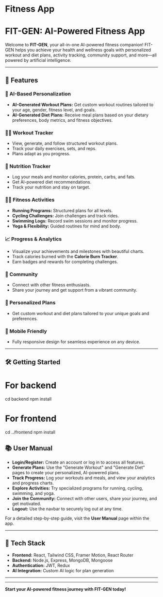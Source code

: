 # Fitness App
# FIT-GEN: AI-Powered Fitness App

Welcome to **FIT-GEN**, your all-in-one AI-powered fitness companion! FIT-GEN helps you achieve your health and wellness goals with personalized workout and diet plans, activity tracking, community support, and more—all powered by artificial intelligence.

---

## 🚀 Features

### 🧠 AI-Based Personalization
- **AI-Generated Workout Plans:** Get custom workout routines tailored to your age, gender, fitness level, and goals.
- **AI-Generated Diet Plans:** Receive meal plans based on your dietary preferences, body metrics, and fitness objectives.

### 🏋️‍♂️ Workout Tracker
- View, generate, and follow structured workout plans.
- Track your daily exercises, sets, and reps.
- Plans adapt as you progress.

### 🥗 Nutrition Tracker
- Log your meals and monitor calories, protein, carbs, and fats.
- Get AI-powered diet recommendations.
- Track your nutrition and stay on target.

### 🏃‍♂️ Fitness Activities
- **Running Programs:** Structured plans for all levels.
- **Cycling Challenges:** Join challenges and track rides.
- **Swimming Logs:** Record swim sessions and monitor progress.
- **Yoga & Flexibility:** Guided routines for mind and body.

### 📈 Progress & Analytics
- Visualize your achievements and milestones with beautiful charts.
- Track calories burned with the **Calorie Burn Tracker**.
- Earn badges and rewards for completing challenges.

### 👥 Community
- Connect with other fitness enthusiasts.
- Share your journey and get support from a vibrant community.

### 📝 Personalized Plans
- Get custom workout and diet plans tailored to your unique goals and preferences.

### 📱 Mobile Friendly
- Fully responsive design for seamless experience on any device.

---

## 🛠️ Getting Started
# For backend
cd backend
npm install

# For frontend
cd ../frontend
npm install

## 📚 User Manual

- **Login/Register:** Create an account or log in to access all features.
- **Generate Plans:** Use the "Generate Workout" and "Generate Diet" pages to create your personalized, AI-powered plans.
- **Track Progress:** Log your workouts and meals, and view your analytics and progress charts.
- **Explore Activities:** Try specialized programs for running, cycling, swimming, and yoga.
- **Join the Community:** Connect with other users, share your journey, and get motivated.
- **Logout:** Use the navbar to securely log out at any time.

For a detailed step-by-step guide, visit the **User Manual** page within the app.

---

## 🤖 Tech Stack

- **Frontend:** React, Tailwind CSS, Framer Motion, React Router
- **Backend:** Node.js, Express, MongoDB, Mongoose
- **Authentication:** JWT, Redux
- **AI Integration:** Custom AI logic for plan generation

---



---

**Start your AI-powered fitness journey with FIT-GEN today!**

